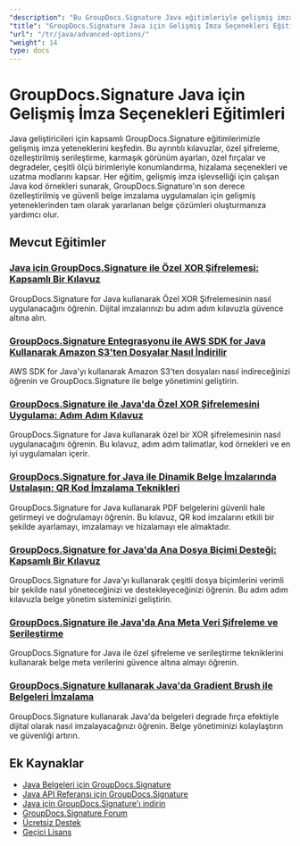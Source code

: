```yaml
---
"description": "Bu GroupDocs.Signature Java eğitimleriyle gelişmiş imza özelleştirme, şifreleme, serileştirme ve özel imzalama özelliklerini öğrenin."
"title": "GroupDocs.Signature Java için Gelişmiş İmza Seçenekleri Eğitimleri"
"url": "/tr/java/advanced-options/"
"weight": 14
type: docs
---
```

# GroupDocs.Signature Java için Gelişmiş İmza Seçenekleri Eğitimleri

Java geliştiricileri için kapsamlı GroupDocs.Signature eğitimlerimizle gelişmiş imza yeteneklerini keşfedin. Bu ayrıntılı kılavuzlar, özel şifreleme, özelleştirilmiş serileştirme, karmaşık görünüm ayarları, özel fırçalar ve degradeler, çeşitli ölçü birimleriyle konumlandırma, hizalama seçenekleri ve uzatma modlarını kapsar. Her eğitim, gelişmiş imza işlevselliği için çalışan Java kod örnekleri sunarak, GroupDocs.Signature'ın son derece özelleştirilmiş ve güvenli belge imzalama uygulamaları için gelişmiş yeteneklerinden tam olarak yararlanan belge çözümleri oluşturmanıza yardımcı olur.

## Mevcut Eğitimler

### [Java için GroupDocs.Signature ile Özel XOR Şifrelemesi: Kapsamlı Bir Kılavuz](./custom-xor-encryption-groupdocs-signature-java/)
GroupDocs.Signature for Java kullanarak Özel XOR Şifrelemesinin nasıl uygulanacağını öğrenin. Dijital imzalarınızı bu adım adım kılavuzla güvence altına alın.

### [GroupDocs.Signature Entegrasyonu ile AWS SDK for Java Kullanarak Amazon S3'ten Dosyalar Nasıl İndirilir](./download-files-amazon-s3-aws-sdk-java-groupdocs-signature/)
AWS SDK for Java'yı kullanarak Amazon S3'ten dosyaları nasıl indireceğinizi öğrenin ve GroupDocs.Signature ile belge yönetimini geliştirin.

### [GroupDocs.Signature ile Java'da Özel XOR Şifrelemesini Uygulama: Adım Adım Kılavuz](./implement-custom-xor-encryption-groupdocs-signature-java/)
GroupDocs.Signature for Java kullanarak özel bir XOR şifrelemesinin nasıl uygulanacağını öğrenin. Bu kılavuz, adım adım talimatlar, kod örnekleri ve en iyi uygulamaları içerir.

### [GroupDocs.Signature for Java ile Dinamik Belge İmzalarında Ustalaşın: QR Kod İmzalama Teknikleri](./master-groupdocs-signature-java-qr-code-signing/)
GroupDocs.Signature for Java kullanarak PDF belgelerini güvenli hale getirmeyi ve doğrulamayı öğrenin. Bu kılavuz, QR kod imzalarını etkili bir şekilde ayarlamayı, imzalamayı ve hizalamayı ele almaktadır.

### [GroupDocs.Signature for Java'da Ana Dosya Biçimi Desteği: Kapsamlı Bir Kılavuz](./groupdocs-signature-java-file-format-support/)
GroupDocs.Signature for Java'yı kullanarak çeşitli dosya biçimlerini verimli bir şekilde nasıl yöneteceğinizi ve destekleyeceğinizi öğrenin. Bu adım adım kılavuzla belge yönetim sisteminizi geliştirin.

### [GroupDocs.Signature ile Java'da Ana Meta Veri Şifreleme ve Serileştirme](./master-metadata-encryption-serialization-java-groupdocs-signature/)
GroupDocs.Signature for Java ile özel şifreleme ve serileştirme tekniklerini kullanarak belge meta verilerini güvence altına almayı öğrenin.

### [GroupDocs.Signature kullanarak Java'da Gradient Brush ile Belgeleri İmzalama](./sign-document-gradient-brush-java-groupdocs/)
GroupDocs.Signature kullanarak Java'da belgeleri degrade fırça efektiyle dijital olarak nasıl imzalayacağınızı öğrenin. Belge yönetiminizi kolaylaştırın ve güvenliği artırın.

## Ek Kaynaklar

- [Java Belgeleri için GroupDocs.Signature](https://docs.groupdocs.com/signature/java/)
- [Java API Referansı için GroupDocs.Signature](https://reference.groupdocs.com/signature/java/)
- [Java için GroupDocs.Signature'ı indirin](https://releases.groupdocs.com/signature/java/)
- [GroupDocs.Signature Forum](https://forum.groupdocs.com/c/signature)
- [Ücretsiz Destek](https://forum.groupdocs.com/)
- [Geçici Lisans](https://purchase.groupdocs.com/temporary-license/)